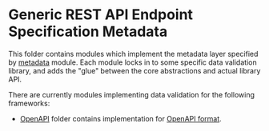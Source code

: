 # Generic REST API Endpoint Specification Metadata
This folder contains modules which implement the metadata layer specified by [metadata](../core/metadata) module.
Each module locks in to some specific data validation library, and adds the "glue" between the core abstractions and actual library API.

There are currently modules implementing data validation for the following frameworks:
- [OpenAPI](./openapi) folder contains implementation for [OpenAPI format](https://swagger.io/specification).
